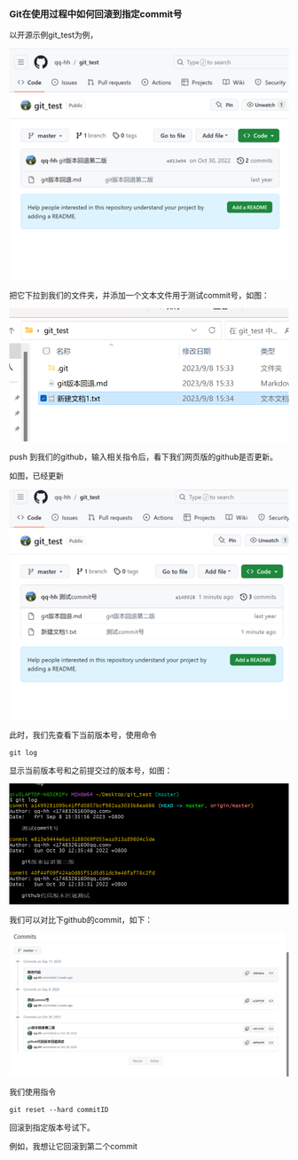 ### Git在使用过程中如何回滚到指定commit号

以开源示例git_test为例，

![image-20230908153222179](文档中本地图片/image-20230908153222179.png)

把它下拉到我们的文件夹，并添加一个文本文件用于测试commit号，如图：

![image-20230908153524865](文档中本地图片/image-20230908153524865.png)

push 到我们的github，输入相关指令后，看下我们网页版的github是否更新。

如图，已经更新

![image-20230908153708161](文档中本地图片/image-20230908153708161.png)

此时，我们先查看下当前版本号，使用命令

```
git log 
```

显示当前版本号和之前提交过的版本号，如图：

![image-20230908154054516](文档中本地图片/image-20230908154054516.png)

我们可以对比下github的commit，如下：

![image-20230924094356749](文档中本地图片/image-20230924094356749.png)

我们使用指令

```
git reset --hard commitID
```

回滚到指定版本号试下。

例如，我想让它回滚到第二个commit

